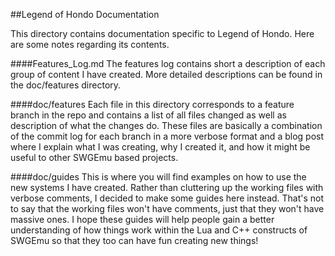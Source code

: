 ##Legend of Hondo Documentation

This directory contains documentation specific to Legend of Hondo. Here are some notes regarding its contents.

####Features_Log.md
The features log contains short a description of each group of content I have created. More detailed descriptions can be found in the doc/features directory.

####doc/features
Each file in this directory corresponds to a feature branch in the repo and contains a list of all files changed as well as description of what the changes do. These files are basically a combination of the commit log for each branch in a more verbose format and a blog post where I explain what I was creating, why I created it, and how it might be useful to other SWGEmu based projects.

####doc/guides
This is where you will find examples on how to use the new systems I have created. Rather than cluttering up the working files with verbose comments, I decided to make some guides here instead. That's not to say that the working files won't have comments, just that they won't have massive ones. I hope these guides will help people gain a better understanding of how things work within the Lua and C++ constructs of SWGEmu so that they too can have fun creating new things!
